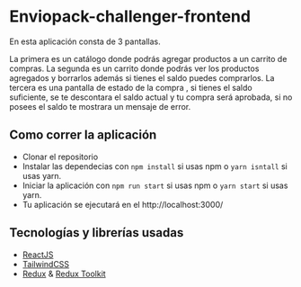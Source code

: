 
# Enviopack-challenger-frontend

En esta aplicación consta de 3 pantallas. 

La primera es un catálogo donde podrás agregar productos a un carrito de compras. 
La segunda es un carrito donde podrás ver los productos agregados y borrarlos  además  si tienes el saldo puedes comprarlos.
La tercera es una pantalla de estado de la compra , si tienes el saldo suficiente, se te descontara el saldo actual y tu compra será aprobada, si no posees el saldo te mostrara un mensaje de error.



## Como correr la aplicación
 - Clonar el repositorio
 - Instalar las dependecias con `npm install` si usas npm o  `yarn isntall` si usas yarn.
 - Iniciar la aplicación con `npm run start` si usas npm o  `yarn start` si usas yarn.
 - Tu aplicación se ejecutará en el http://localhost:3000/
 
## Tecnologías y librerías usadas
 - [ReactJS](https://es.reactjs.org/)
 - [TailwindCSS](https://tailwindcss.com/)
 - [Redux](https://redux.js.org/) & [Redux Toolkit](https://redux-toolkit.js.org/)
